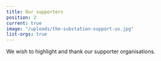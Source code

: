```yaml
---
title: Our supporters
position: 2
current: true
image: "/uploads/the-substation-support-us.jpg"
list-orgs: true
---
```


We wish to highlight and thank our supporter organisations.
